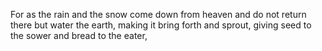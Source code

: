 For as the rain and the snow come down from heaven and do not return there but water the earth, making it bring forth and sprout, giving seed to the sower and bread to the eater,

